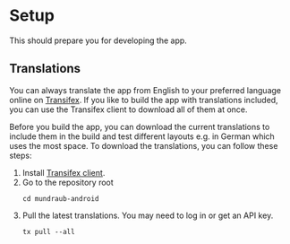 # Setup

This should prepare you for developing the app.

## Translations

You can always translate the app from English to your preferred language online on [Transifex].
If you like to build the app with translations included, you can use the Transifex client to
download all of them at once.

Before you build the app, you can download the current translations to include them in the build and test
different layouts e.g. in German which uses the most space.
To download the translations, you can follow these steps:

1. Install [Transifex client][tx-client].
2. Go to the repository root
   ```
   cd mundraub-android
   ```
3. Pull the latest translations. You may need to log in or get an API key.
   ```
   tx pull --all
   ```

[tx-client]: https://docs.transifex.com/client/installing-the-client
[Transifex]: https://www.transifex.com/mundraub-android/mundraub-android-app
